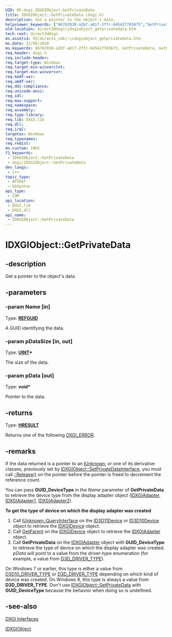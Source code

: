 ```yaml
---
UID: NF:dxgi.IDXGIObject.GetPrivateData
title: IDXGIObject::GetPrivateData (dxgi.h)
description: Get a pointer to the object's data.
helpviewer_keywords: ["86763938-a2bf-a817-2ffc-645427783675","GetPrivateData","GetPrivateData method [DXGI]","GetPrivateData method [DXGI]","IDXGIObject interface","IDXGIObject interface [DXGI]","GetPrivateData method","IDXGIObject.GetPrivateData","IDXGIObject::GetPrivateData","direct3ddxgi.idxgiobject_getprivatedata","dxgi/IDXGIObject::GetPrivateData"]
old-location: direct3ddxgi\idxgiobject_getprivatedata.htm
tech.root: direct3ddxgi
ms.assetid: VS|directx_sdk|~\idxgiobject_getprivatedata.htm
ms.date: 12/05/2018
ms.keywords: 86763938-a2bf-a817-2ffc-645427783675, GetPrivateData, GetPrivateData method [DXGI], GetPrivateData method [DXGI],IDXGIObject interface, IDXGIObject interface [DXGI],GetPrivateData method, IDXGIObject.GetPrivateData, IDXGIObject::GetPrivateData, direct3ddxgi.idxgiobject_getprivatedata, dxgi/IDXGIObject::GetPrivateData
req.header: dxgi.h
req.include-header: 
req.target-type: Windows
req.target-min-winverclnt: 
req.target-min-winversvr: 
req.kmdf-ver: 
req.umdf-ver: 
req.ddi-compliance: 
req.unicode-ansi: 
req.idl: 
req.max-support: 
req.namespace: 
req.assembly: 
req.type-library: 
req.lib: DXGI.lib
req.dll: 
req.irql: 
targetos: Windows
req.typenames: 
req.redist: 
ms.custom: 19H1
f1_keywords:
 - IDXGIObject::GetPrivateData
 - dxgi/IDXGIObject::GetPrivateData
dev_langs:
 - c++
topic_type:
 - APIRef
 - kbSyntax
api_type:
 - COM
api_location:
 - DXGI.lib
 - DXGI.dll
api_name:
 - IDXGIObject::GetPrivateData
---
```


# IDXGIObject::GetPrivateData


## -description

Get a pointer to the object's data.

## -parameters

### -param Name [in]

Type: <b><a href="/openspecs/windows_protocols/ms-oaut/6e7d7108-c213-40bc-8294-ac13fe68fd50">REFGUID</a></b>

A GUID identifying the data.

### -param pDataSize [in, out]

Type: <b><a href="/windows/desktop/WinProg/windows-data-types">UINT</a>*</b>

The size of the data.

### -param pData [out]

Type: <b>void*</b>

Pointer to the data.

## -returns

Type: <b><a href="/windows/win32/com/structure-of-com-error-codes">HRESULT</a></b>

Returns one of the following <a href="/windows/desktop/direct3ddxgi/dxgi-error">DXGI_ERROR</a>.

## -remarks

If the data returned is a pointer to an <a href="/windows/desktop/api/unknwn/nn-unknwn-iunknown">IUnknown</a>, or one of its derivative classes, previously set by <a href="/windows/desktop/api/dxgi/nf-dxgi-idxgiobject-setprivatedatainterface">IDXGIObject::SetPrivateDataInterface</a>, you must call <a href="/windows/desktop/api/unknwn/nf-unknwn-iunknown-release">::Release()</a> on the pointer before the pointer is freed to decrement the reference count.

You can pass <b>GUID_DeviceType</b> in the <i>Name</i> parameter of <b>GetPrivateData</b> to retrieve the device type from the display adapter object (<a href="/windows/desktop/api/dxgi/nn-dxgi-idxgiadapter">IDXGIAdapter</a>, <a href="/windows/desktop/api/dxgi/nn-dxgi-idxgiadapter1">IDXGIAdapter1</a>, <a href="/windows/desktop/api/dxgi1_2/nn-dxgi1_2-idxgiadapter2">IDXGIAdapter2</a>). 

<p class="proch"><b>To get the type of device on which the display adapter was created</b>

<ol>
<li>Call <a href="/windows/desktop/api/unknwn/nf-unknwn-iunknown-queryinterface(q)">IUnknown::QueryInterface</a> on the <a href="/windows/desktop/api/d3d11/nn-d3d11-id3d11device">ID3D11Device</a> or <a href="/windows/desktop/api/d3d10/nn-d3d10-id3d10device">ID3D10Device</a> object to retrieve the <a href="/windows/desktop/api/dxgi/nn-dxgi-idxgidevice">IDXGIDevice</a> object.</li>
<li>Call <a href="/windows/desktop/api/dxgi/nf-dxgi-idxgiobject-getparent">GetParent</a> on the <a href="/windows/desktop/api/dxgi/nn-dxgi-idxgidevice">IDXGIDevice</a> object to retrieve the <a href="/windows/desktop/api/dxgi/nn-dxgi-idxgiadapter">IDXGIAdapter</a> object.</li>
<li>Call <b>GetPrivateData</b> on the <a href="/windows/desktop/api/dxgi/nn-dxgi-idxgiadapter">IDXGIAdapter</a> object with <b>GUID_DeviceType</b> to retrieve the type of device on which the display adapter was created. <i>pData</i> will point to a value from the driver-type enumeration (for example, a value from <a href="/windows/desktop/api/d3dcommon/ne-d3dcommon-d3d_driver_type">D3D_DRIVER_TYPE</a>).</li>
</ol>
On Windows 7 or earlier, this type is either a value from <a href="/windows/desktop/api/d3d10misc/ne-d3d10misc-d3d10_driver_type">D3D10_DRIVER_TYPE</a> or <a href="/windows/desktop/api/d3dcommon/ne-d3dcommon-d3d_driver_type">D3D_DRIVER_TYPE</a> depending on which kind of device was created. On Windows 8, this type is always a value from <b>D3D_DRIVER_TYPE</b>. Don't use <a href="/windows/desktop/api/dxgi/nf-dxgi-idxgiobject-setprivatedata">IDXGIObject::SetPrivateData</a> with <b>GUID_DeviceType</b> because the behavior when doing so is undefined.

## -see-also

<a href="/windows/desktop/direct3ddxgi/d3d10-graphics-reference-dxgi-interfaces">DXGI Interfaces</a>



<a href="/windows/desktop/api/dxgi/nn-dxgi-idxgiobject">IDXGIObject</a>

